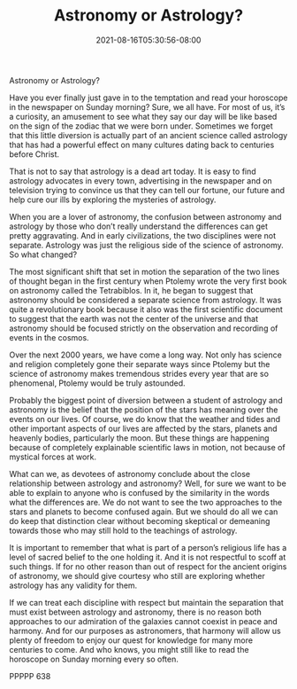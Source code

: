 ﻿---
title: "Astronomy or Astrology?"
date: 2021-08-16T05:30:56-08:00
description: "TXT Tips for Web Success"
featured_image: "/images/TXT.jpg"
tags: ["TXT"]
---

Astronomy or Astrology?

Have you ever finally just gave in to the temptation and read your horoscope in the newspaper on Sunday morning?  Sure, we all have. For most of us, it’s a curiosity, an amusement to see what they say our day will be like based on the sign of the zodiac that we were born under.  Sometimes we forget that this little diversion is actually part of an ancient science called astrology that has had a powerful effect on many cultures dating back to centuries before Christ.

That is not to say that astrology is a dead art today.  It is easy to find astrology advocates in every town, advertising in the newspaper and on television trying to convince us that they can tell our fortune, our future and help cure our ills by exploring the mysteries of astrology.

When you are a lover of astronomy, the confusion between astronomy and astrology by those who don’t really understand the differences can get pretty aggravating.  And in early civilizations, the two disciplines were not separate.  Astrology was just the religious side of the science of astronomy.  So what changed?

The most significant shift that set in motion the separation of the two lines of thought began in the first century when Ptolemy wrote the very first book on astronomy called the Tetrabiblos.  In it, he began to suggest that astronomy should be considered a separate science from astrology.  It was quite a revolutionary book because it also was the first scientific document to suggest that the earth was not the center of the universe and that astronomy should be focused strictly on the observation and recording of events in the cosmos.

Over the next 2000 years, we have come a long way.  Not only has science and religion completely gone their separate ways since Ptolemy but the science of astronomy makes tremendous strides every year that are so phenomenal, Ptolemy would be truly astounded.

Probably the biggest point of diversion between a student of astrology and astronomy is the belief that the position of the stars has meaning over the events on our lives.  Of course, we do know that the weather and tides and other important aspects of our lives are affected by the stars, planets and heavenly bodies, particularly the moon.  But these things are happening because of completely explainable scientific laws in motion, not because of mystical forces at work.

What can we, as devotees of astronomy conclude about the close relationship between astrology and astronomy?  Well, for sure we want to be able to explain to anyone who is confused by the similarity in the words what the differences are.  We do not want to see the two approaches to the stars and planets to become confused again.  But we should do all we can do keep that distinction clear without becoming skeptical or demeaning towards those who may still hold to the teachings of astrology.

It is important to remember that what is part of a person’s religious life has a level of sacred belief to the one holding it.  And it is not respectful to scoff at such things.  If for no other reason than out of respect for the ancient origins of astronomy, we should give courtesy who still are exploring whether astrology has any validity for them.

If we can treat each discipline with respect but maintain the separation that must exist between astrology and astronomy, there is no reason both approaches to our admiration of the galaxies cannot coexist in peace and harmony.  And for our purposes as astronomers, that harmony will allow us plenty of freedom to enjoy our quest for knowledge for many more centuries to come.  And who knows, you might still like to read the horoscope on Sunday morning every so often.

PPPPP 638

